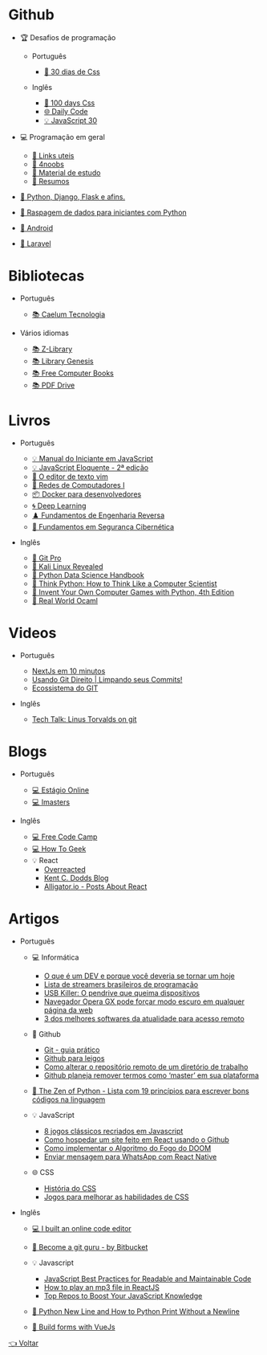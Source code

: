# Github

- 🏆 Desafios de programação

  - Português
    - [🎨 30 dias de Css](https://github.com/MilenaCarecho/30diasDeCSS)
    
  - Inglês
    - [🎨 100 days Css](https://100dayscss.com)
    - [🌐 Daily Code](https://github.com/luanribeiros/daily-code)
    - [💡 JavaScript 30](https://javascript30.com)
  
- 💻 Programação em geral
  - [📔 Links uteis](https://github.com/OfficialMarinho/Links-uteis)
  - [📔 4noobs](https://github.com/he4rt/4noobs)
  - [📔 Material de estudo](https://github.com/dekionbr/MaterialDeEstudo)
  - [📔 Resumos](https://github.com/levxyca/studynotes)
  
- [🐍 Python, Django, Flask e afins.](https://github.com/pug-ma/materiais_estudo)

- [🐍 Raspagem de dados para iniciantes com Python](https://github.com/DwarfThief/Raspagem-de-dados-para-iniciantes)

- [📱 Android](https://github.com/androiddevbr/materiais-de-estudo)

- [🐘 Laravel](https://github.com/lemesdaniel/laravel-links)

# Bibliotecas

- Português

  - [📚 Caelum Tecnologia](https://www.caelum.com.br/apostilas)
  
- Vários idiomas

  - [📚 Z-Library](https://b-ok.lat)
  - [📚 Library Genesis](https://libgen.is)
  - [📚 Free Computer Books](https://freecomputerbooks.com)
  - [📚 PDF Drive](https://www.pdfdrive.com)

# Livros

- Português

  - [💡 Manual do Iniciante em JavaScript](https://github.com/ChristySchott/Manual-Iniciante-JavaScript/blob/master/Livro.md)
  - [💡 JavaScript Eloquente - 2ª edição](https://github.com/braziljs/eloquente-javascript)
  - [📄 O editor de texto vim](https://vimbook.gitbook.io/vimbook)
  - [📶 Redes de Computadores I](https://github.com/Nerd0000/Links-de-Estudo/blob/master/src/Apostila_Redes.pdf)
  - [📦 Docker para desenvolvedores](https://leanpub.com/dockerparadesenvolvedores)
  - [🌀 Deep Learning](http://www.deeplearningbook.com.br)
  - [♟️ Fundamentos de Engenharia Reversa](https://mentebinaria.gitbook.io/engenharia-reversa)
  - [🔐 Fundamentos em Segurança Cibernética](https://github.com/Nerd0000/Links-de-Estudo/blob/master/src/Apostila_Redes.pdf)

- Inglês

  - [🐙 Git Pro](https://git-scm.com/book/en/v2)
  - [🔐 Kali Linux Revealed](https://kali.training/lessons/introduction)
  - [🐍 Python Data Science Handbook](https://jakevdp.github.io/PythonDataScienceHandbook)
  - [🐍 Think Python: How to Think Like a Computer Scientist](http://greenteapress.com/thinkpython2/html/index.html)
  - [🐍 Invent Your Own Computer Games with Python, 4th Edition](http://inventwithpython.com/invent4thed/chapter0.html)
  - [🐫 Real World Ocaml](https://dev.realworldocaml.org/toc.html)


# Videos

- Português

  - [NextJs em 10 minutos](https://youtu.be/K5NDY19sSFA)
  - [Usando Git Direito | Limpando seus Commits!](https://www.youtube.com/watch?v=6OokP-NE49k) 
  - [Ecossistema do GIT](https://www.youtube.com/watch?v=6Czd1Yetaac)

- Inglês

  - [Tech Talk: Linus Torvalds on git](https://www.youtube.com/watch?v=4XpnKHJAok8)   

# Blogs

- Português

  - [💻 Estágio Online](https://estagioonline.com/blog)
  - [💻 Imasters](https://imasters.com.br)

- Inglês

  - [💻 Free Code Camp](https://www.freecodecamp.org/news)
  - [💻 How To Geek](https://www.howtogeek.com)
  - 💡 React
    - [Overreacted](https://overreacted.io)
    - [Kent C. Dodds Blog](https://kentcdodds.com/blog) 
    - [Alligator.io - Posts About React](https://alligator.io/react)

# Artigos

- Português
  
  - 💻 Informática
    - [O que é um DEV e porque você deveria se tornar um hoje](https://medium.com/pergunteaodev/o-que-%C3%A9-um-dev-e-porque-voc%C3%AA-deveria-se-tornar-um-hoje-674638a2fe27)
    - [Lista de streamers brasileiros de programação](http://gabsferreira.com/mais-de-30-streamers-brasileiros-de-programacao-data-science-e-tecnologia-em-geral)
    - [USB Killer: O pendrive que queima dispositivos](https://suporteninja.com/usb-killer-como-funciona-o-pendrive-que-queima-pc-notebook-tv-e-qualquer-outro-dispositivo-com-entrada-usb/?fbclid=IwAR0-0R4W1QEwX2moZk9ljbh8PV-v4Xq1CODq_7J3iFQblN5TTbjybGXBUmo)
    - [Navegador Opera GX pode forçar modo escuro em qualquer página da web](https://canaltech.com.br/apps/navegador-opera-gx-agora-pode-forcar-modo-escuro-em-qualquer-pagina-da-web-166772)
    - [3 dos melhores softwares da atualidade para acesso remoto](https://www.tecmundo.com.br/software/154216-3-melhores-softwares-atualidade-acesso-remoto.htm)
  
  - 🐙 Github
    - [Git - guia prático](https://rogerdudler.github.io/git-guide/index.pt_BR.html)
    - [Github para leigos](https://dev.to/levxyca/pt-br-github-para-leigos-4i7j)
    - [Como alterar o repositório remoto de um diretório de trabalho](https://help.github.com/pt/github/using-git/changing-a-remotes-url) 
    - [Github planeja remover termos como ‘master’ em sua plataforma](https://gizmodo.uol.com.br/github-planeja-remover-termos-como-master)
  
  - [🐍 The Zen of Python - Lista com 19 princípios para escrever bons códigos na linguagem](https://pythonacademy.com.br/zen-of-python)
  
  - 💡 JavaScript
    - [8 jogos clássicos recriados em Javascript](http://gabsferreira.com/8-jogos-classicos-refeitos-em-javascript) 
    - [Como hospedar um site feito em React usando o Github](https://medium.com/@rogeriomattos38/como-hospedar-um-site-feito-em-react-usando-o-github-5e226e2b4cdc) 
    - [Como implementar o Algoritmo do Fogo do DOOM](https://medium.com/@FilipeDeschamps/tutorial-completo-de-como-implementar-o-algoritmo-do-fogo-do-doom-41d38ac39fa7)
    - [Enviar mensagem para WhatsApp com React Native](https://medium.com/@miroldols/enviar-mensagem-para-whatsapp-com-react-native-70239bb65495)
  
  - 🌐 CSS
    - [História do CSS](https://www.felipefialho.com/blog/do-sass-e-bem-ao-css-in-js-a-evolucao-do-css-ao-longo-da-historia)
    - [Jogos para melhorar as habilidades de CSS](https://fernandodossantos.netlify.app/blogs/praticando-css-jogando)

- Inglês
  
  - [💻 I built an online code editor](https://dev.to/chr15m/i-built-an-online-code-editor-3aj5)
  
  - [🐙 Become a git guru - by Bitbucket](https://www.atlassian.com/git/tutorials)
  
  - 💡 Javascript
    - [JavaScript Best Practices for Readable and Maintainable Code](https://blog.bitsrc.io/javascript-best-practices-for-readable-and-maintainable-code-b54f0aca2353)
    - [How to play an mp3 file in ReactJS](https://www.cluemediator.com/how-to-play-an-mp3-file-in-reactjs)
    - [Top Repos to Boost Your JavaScript Knowledge](https://dev.to/aumayeung/top-repos-to-boost-your-javascript-knowledge-2c29)
  
  - [🐍 Python New Line and How to Python Print Without a Newline](https://www.freecodecamp.org/news/python-new-line-and-how-to-python-print-without-a-newline)

  - [🐲 Build forms with VueJs](https://vueformulate.com)

[👈 Voltar](../README.md)
